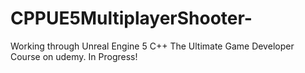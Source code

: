 # CPPUE5MultiplayerShooter-
Working through Unreal Engine 5 C++ The Ultimate Game Developer Course on udemy. In Progress!

